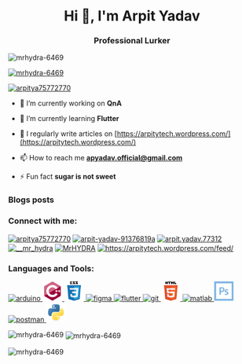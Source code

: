 
<h1 align="center">Hi 👋, I'm Arpit Yadav</h1>
<h3 align="center">Professional Lurker</h3>

<p align="left"> <img src="https://komarev.com/ghpvc/?username=mrhydra-6469&label=Profile%20views&color=0e75b6&style=flat" alt="mrhydra-6469" /> </p>

<p align="left"> <a href="https://github.com/ryo-ma/github-profile-trophy"><img src="https://github-profile-trophy.vercel.app/?username=mrhydra-6469" alt="mrhydra-6469" /></a> </p>

<p align="left"> <a href="https://twitter.com/arpitya75772770" target="blank"><img src="https://img.shields.io/twitter/follow/arpitya75772770?logo=twitter&style=for-the-badge" alt="arpitya75772770" /></a> </p>

- 🔭 I’m currently working on **QnA**

- 🌱 I’m currently learning **Flutter**

- 📝 I regularly write articles on [https://arpitytech.wordpress.com/](https://arpitytech.wordpress.com/)

- 📫 How to reach me **apyadav.official@gmail.com**

- ⚡ Fun fact **sugar is not sweet**

### Blogs posts
<!-- BLOG-POST-LIST:START -->
<!-- BLOG-POST-LIST:END -->

<h3 align="left">Connect with me:</h3>
<p align="left">
<a href="https://twitter.com/arpitya75772770" target="blank"><img align="center" src="https://raw.githubusercontent.com/rahuldkjain/github-profile-readme-generator/master/src/images/icons/Social/twitter.svg" alt="arpitya75772770" height="30" width="40" /></a>
<a href="https://linkedin.com/in/arpit-yadav-91376819a" target="blank"><img align="center" src="https://raw.githubusercontent.com/rahuldkjain/github-profile-readme-generator/master/src/images/icons/Social/linked-in-alt.svg" alt="arpit-yadav-91376819a" height="30" width="40" /></a>
<a href="https://fb.com/arpit.yadav.77312" target="blank"><img align="center" src="https://raw.githubusercontent.com/rahuldkjain/github-profile-readme-generator/master/src/images/icons/Social/facebook.svg" alt="arpit.yadav.77312" height="30" width="40" /></a>
<a href="https://instagram.com/__mr_hydra" target="blank"><img align="center" src="https://raw.githubusercontent.com/rahuldkjain/github-profile-readme-generator/master/src/images/icons/Social/instagram.svg" alt="__mr_hydra" height="30" width="40" /></a>
<a href="https://www.youtube.com/channel/UCKow5KlInk9tJ22hpU-R4mA" target="blank"><img align="center" src="https://raw.githubusercontent.com/rahuldkjain/github-profile-readme-generator/master/src/images/icons/Social/youtube.svg" alt="MrHYDRA" height="30" width="40" /></a>
<a href="/https://arpitytech.wordpress.com/feed/" target="blank"><img align="center" src="https://raw.githubusercontent.com/rahuldkjain/github-profile-readme-generator/master/src/images/icons/Social/rss.svg" alt="https://arpitytech.wordpress.com/feed/" height="30" width="40" /></a>
</p>

<h3 align="left">Languages and Tools:</h3>
<p align="left"> <a href="https://www.arduino.cc/" target="_blank"> <img src="https://cdn.worldvectorlogo.com/logos/arduino-1.svg" alt="arduino" width="40" height="40"/> </a> <a href="https://www.w3schools.com/cpp/" target="_blank"> <img src="https://raw.githubusercontent.com/devicons/devicon/master/icons/cplusplus/cplusplus-original.svg" alt="cplusplus" width="40" height="40"/> </a> <a href="https://www.w3schools.com/css/" target="_blank"> <img src="https://raw.githubusercontent.com/devicons/devicon/master/icons/css3/css3-original-wordmark.svg" alt="css3" width="40" height="40"/> </a> <a href="https://www.figma.com/" target="_blank"> <img src="https://www.vectorlogo.zone/logos/figma/figma-icon.svg" alt="figma" width="40" height="40"/> </a> <a href="https://flutter.dev" target="_blank"> <img src="https://www.vectorlogo.zone/logos/flutterio/flutterio-icon.svg" alt="flutter" width="40" height="40"/> </a> <a href="https://git-scm.com/" target="_blank"> <img src="https://www.vectorlogo.zone/logos/git-scm/git-scm-icon.svg" alt="git" width="40" height="40"/> </a> <a href="https://www.w3.org/html/" target="_blank"> <img src="https://raw.githubusercontent.com/devicons/devicon/master/icons/html5/html5-original-wordmark.svg" alt="html5" width="40" height="40"/> </a> <a href="https://www.mathworks.com/" target="_blank"> <img src="https://upload.wikimedia.org/wikipedia/commons/2/21/Matlab_Logo.png" alt="matlab" width="40" height="40"/> </a> <a href="https://www.photoshop.com/en" target="_blank"> <img src="https://raw.githubusercontent.com/devicons/devicon/master/icons/photoshop/photoshop-line.svg" alt="photoshop" width="40" height="40"/> </a> <a href="https://postman.com" target="_blank"> <img src="https://www.vectorlogo.zone/logos/getpostman/getpostman-icon.svg" alt="postman" width="40" height="40"/> </a> <a href="https://www.python.org" target="_blank"> <img src="https://raw.githubusercontent.com/devicons/devicon/master/icons/python/python-original.svg" alt="python" width="40" height="40"/> </a> </p>

<p><img align="left" src="https://github-readme-stats.vercel.app/api/top-langs?username=mrhydra-6469&show_icons=true&locale=en&layout=compact" alt="mrhydra-6469" /></p>

<p>&nbsp;<img align="center" src="https://github-readme-stats.vercel.app/api?username=mrhydra-6469&theme=radical&show_icons=true&locale=en" alt="mrhydra-6469" /></p>

<p><img align="center" src="https://github-readme-streak-stats.herokuapp.com/?user=mrhydra-6469&" alt="mrhydra-6469" /></p>
